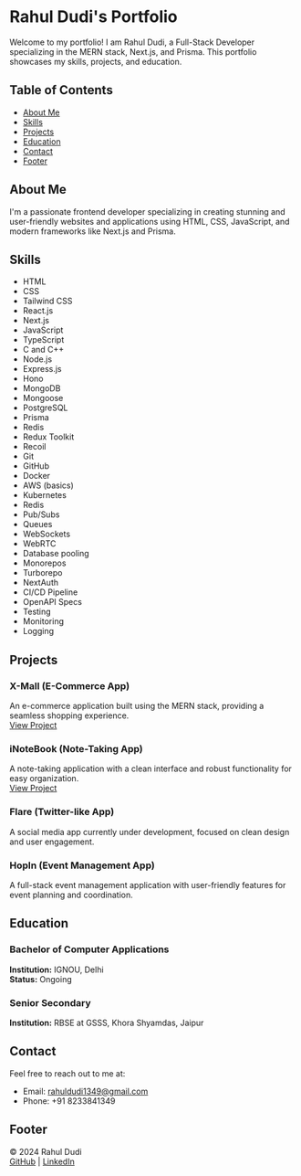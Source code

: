 # Rahul Dudi's Portfolio

Welcome to my portfolio! I am Rahul Dudi, a Full-Stack Developer specializing in the MERN stack, Next.js, and Prisma. This portfolio showcases my skills, projects, and education.

## Table of Contents

- [About Me](#about-me)
- [Skills](#skills)
- [Projects](#projects)
- [Education](#education)
- [Contact](#contact)
- [Footer](#footer)

## About Me

I'm a passionate frontend developer specializing in creating stunning and user-friendly websites and applications using HTML, CSS, JavaScript, and modern frameworks like Next.js and Prisma.

## Skills

- HTML
- CSS
- Tailwind CSS
- React.js
- Next.js
- JavaScript
- TypeScript
- C and C++
- Node.js
- Express.js
- Hono
- MongoDB
- Mongoose
- PostgreSQL
- Prisma
- Redis
- Redux Toolkit
- Recoil
- Git
- GitHub
- Docker
- AWS (basics)
- Kubernetes
- Redis
- Pub/Subs
- Queues
- WebSockets
- WebRTC
- Database pooling
- Monorepos
- Turborepo
- NextAuth
- CI/CD Pipeline
- OpenAPI Specs
- Testing
- Monitoring
- Logging

## Projects

### X-Mall (E-Commerce App)
An e-commerce application built using the MERN stack, providing a seamless shopping experience.  
[View Project](https://x-mall-react.vercel.app)

### iNoteBook (Note-Taking App)
A note-taking application with a clean interface and robust functionality for easy organization.  
[View Project](https://i-note-book1.vercel.app/)

### Flare (Twitter-like App)
A social media app currently under development, focused on clean design and user engagement.

### HopIn (Event Management App)
A full-stack event management application with user-friendly features for event planning and coordination.

## Education

### Bachelor of Computer Applications
**Institution:** IGNOU, Delhi  
**Status:** Ongoing

### Senior Secondary
**Institution:** RBSE at GSSS, Khora Shyamdas, Jaipur

## Contact

Feel free to reach out to me at:
- Email: [rahuldudi1349@gmail.com](mailto:rahuldudi1349@gmail.com)
- Phone: +91 8233841349

## Footer

&copy; 2024 Rahul Dudi  
[GitHub](https://github.com/rahuljat1349) | [LinkedIn](https://www.linkedin.com/in/rahul-dudi-25432831b)


